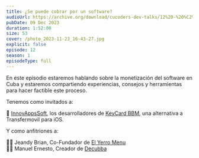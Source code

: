 ```yaml
---
title: ¿Se puede cobrar por un software?
audioUrl: https://archive.org/download/cucoders-dev-talks/12%20-%20%C2%BFSe%20puede%20cobrar%20por%20un%20software%3F.ogg
pubDate: 09 Dec 2023
duration: 1:52:00
size: 53
cover: /photo_2023-11-23_16-43-27.jpg
explicit: false
episode: 12
season: 1
episodeType: full
---
```

En este episodio estaremos hablando sobre la monetización del software en Cuba y estaremos compartiendo experiencias, consejos y herramientas para hacer factible este proceso.

Tenemos como invitados a:

👥  [InnovAppsSoft](https://innovappsoft.wordpress.com/), los desarrolladores de [KeyCard BBM](https://apps.apple.com/us/app/keycard-bbm/id6471354515), una alternativa a Transfermovil para iOS.

Y como anfitriones a:

👨‍💻  Jeandy Brian, Co-Fundador de [El Yerro Menu](https://elyerromenu.com/)\
👨‍💻  Manuel Ernesto, Creador de [Decubba](https://decubba.com/)